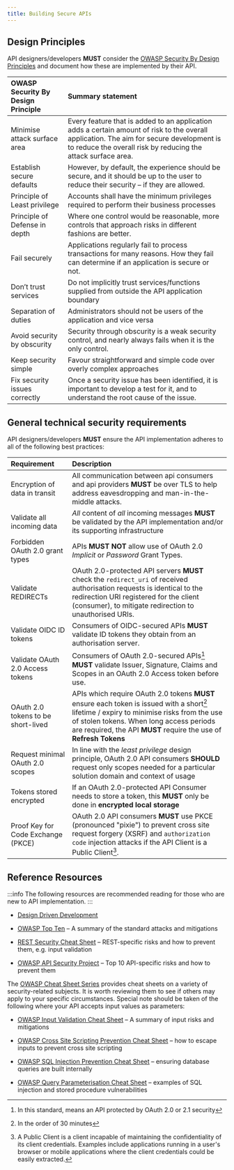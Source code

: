 ```yaml
---
title: Building Secure APIs
---
```




## Design Principles

API designers/developers **MUST** consider the [OWASP Security By Design Principles](https://wiki.owasp.org/index.php/Security_by_Design_Principles) and document how these are implemented by their API.

| OWASP Security By Design Principle | Summary statement              |
| :--------------------------------- | :--------------------------------------------------------------------------------------------------------------------------------------------- |
| Minimise attack surface area       | Every feature that is added to an application adds a certain amount of risk to the overall application. The aim for secure development is to reduce the overall risk by reducing the attack surface area. |
| Establish secure defaults          | However, by default, the experience should be secure, and it should be up to the user to reduce their security – if they are allowed. |
| Principle of Least privilege       | Accounts shall have the minimum privileges required to perform their business processes |
| Principle of Defense in depth      | Where one control would be reasonable, more controls that approach risks in different fashions are better. |
| Fail securely                      | Applications regularly fail to process transactions for many reasons. How they fail can determine if an application is secure or not. |
| Don’t trust services               | Do not implicitly trust services/functions supplied from outside the API application boundary |
| Separation of duties               | Administrators should not be users of the application and vice versa |
| Avoid security by obscurity        | Security through obscurity is a weak security control, and nearly always fails when it is the only control. |
| Keep security simple               | Favour straightforward and simple code over overly complex approaches |
| Fix security issues correctly      | Once a security issue has been identified, it is important to develop a test for it, and to understand the root cause of the issue. |

## General technical security requirements

API designers/developers **MUST** ensure the API implementation adheres to all of the following best practices:

| Requirement | Description                    |
| :--------------------------------- | :--------------------------------------------------------------------------------------------------------------------------------------------- |
| Encryption of data in transit      | <ApiStandard id="HNZAS_MUST_USE_TLS" type="MUST" toolTip="TLS MUST be used during authentication and to provide integrity protection in transit." dupe="true">All communication between api consumers and api providers **MUST** be over TLS to help address eavesdropping and man-in-the-middle attacks.</ApiStandard> |
| Validate all incoming data         | <ApiStandard id="HNZAS_MUST_VALIDATE_REQUESTS" type="MUST" toolTip="All content off all incoming messages MUST be validated by the API implementation and/or supporting infrastructure.">*All* content of *all* incoming messages **MUST** be validated by the API implementation and/or its supporting infrastructure</ApiStandard> |
| Forbidden OAuth 2.0 grant types        | <ApiStandard id="HNZAS_MUST_NOT_USE_OAUTH2_IMPLICIT_OR_PASSWORD_GRANT" type="MUST NOT" toolTip="APIs MUST NOT allow use of OAuth 2.0 Implicit or Password Grant Types.">APIs **MUST NOT** allow use of OAuth 2.0 *Implicit* or *Password* Grant Types.</ApiStandard> |
| Validate REDIRECTs                 | <ApiStandard id="HNZAS_MUST_VALIDATE_OAUTH_REDIRECT_URI" type="MUST" toolTip="OAuth 2.0-protected API servers MUST check the redirect_uri of received authorisation requests is identical to the redirection URI registered for the client">OAuth 2.0-protected API servers **MUST** check the `redirect_uri` of received authorisation requests is identical to the redirection URI registered for the client (consumer), to mitigate redirection to unauthorised URIs.</ApiStandard> |
| Validate OIDC ID tokens           | <ApiStandard id="HNZAS_MUST_VALIDATE_OIDC_TOKENS" type="MUST" toolTip="Consumers of OIDC secured APIs MUST validate tokens received from and authorisation server.">Consumers of OIDC-secured APIs **MUST** validate ID tokens they obtain from an authorisation server.</ApiStandard> |
| Validate OAuth 2.0 Access tokens       | <ApiStandard id="HNZAS_MUST_VALIDATE_OAUTH2_TOKENS" type="MUST" toolTip="Consumers of OAuth 2.0 secured APIs MUST validate Issuer, Signature, Claims and Scopes before using an issued token.">Consumers of OAuth 2.0-secured APIs[^1] **MUST** validate Issuer, Signature, Claims and Scopes in an OAuth 2.0 Access token before use.</ApiStandard> |
| OAuth 2.0 tokens to be short-lived     | <ApiStandard id="HNZAS_MUST_USE_SHORT_LIVED_TOKENS" type="MUST" toolTip="OAuth 2.0 tokens MUST be issued with a short lifetime / expiry to minimise risks from the use of stolen tokens OR use Refresh Tokens.">APIs which require OAuth 2.0 tokens **MUST** ensure each token is issued with a short[^2] lifetime / expiry to minimise risks from the use of stolen tokens. When long access periods are required, the API **MUST** require the use of **Refresh Tokens**</ApiStandard> |
| Request minimal OAuth 2.0 scopes       | <ApiStandard id="HNZAS_SHOULD_REQUEST_MINIMUM_SCOPES" type="SHOULD" toolTip="OAuth 2.0 clients SHOULD only request scopes required for a particular domain and context.">In line with the *least privilege* design principle, OAuth 2.0 API consumers **SHOULD** request only scopes needed for a particular solution domain and context of usage</ApiStandard> |
| Tokens stored encrypted            | If an OAuth 2.0-protected API Consumer needs to store a token, this **MUST** only be done in **encrypted local storage** |
| Proof Key for Code Exchange (PKCE) | OAuth 2.0 API consumers **MUST** use PKCE (pronounced "pixie") to prevent cross site request forgery (XSRF) and `authorization code` injection attacks if the API Client is a Public Client[^3].|

[^1]: In this standard, means an API protected by OAuth 2.0 or 2.1 security
[^2]: In the order of 30 minutes
[^3]: A Public Client is a client incapable of maintaining the confidentiality of its client credentials. Examples include applications running in a user's browser or mobile applications where the client credentials could be easily extracted.

## Reference Resources

:::info
The following resources are recommended reading for those who are new to API implementation.
:::

- [<u>Design Driven Development</u>](../api-development/01-Synchronous%20APIs/02-API%20Design.md#design-driven-development)

- [<u>OWASP Top Ten</u>](https://owasp.org/www-project-top-ten/) – A
  summary of the standard attacks and mitigations

- [<u>REST Security Cheat
  Sheet</u>](https://cheatsheetseries.owasp.org/cheatsheets/REST_Security_Cheat_Sheet.html)
  – REST-specific risks and how to prevent them, e.g. input validation

- [<u>OWASP API Security
  Project</u>](https://owasp.org/www-project-api-security/) – Top 10
  API-specific risks and how to prevent them

The [<u>OWASP Cheat Sheet
Series</u>](https://cheatsheetseries.owasp.org/index.html) provides
cheat sheets on a variety of security-related subjects. It is worth
reviewing them to see if others may apply to your specific
circumstances. Special note should be taken of the following where
your API accepts input values as parameters:

- [<u>OWASP Input Validation Cheat
  Sheet</u>](https://cheatsheetseries.owasp.org/cheatsheets/Input_Validation_Cheat_Sheet.html)
  – A summary of input risks and mitigations

- [<u>OWASP Cross Site Scripting Prevention Cheat
  Sheet</u>](https://cheatsheetseries.owasp.org/cheatsheets/Cross_Site_Scripting_Prevention_Cheat_Sheet.html)
  – how to escape inputs to prevent cross site scripting

- [<u>OWASP SQL Injection Prevention Cheat
  Sheet</u>](https://cheatsheetseries.owasp.org/cheatsheets/SQL_Injection_Prevention_Cheat_Sheet.html)
  – ensuring database queries are built internally

- [<u>OWASP Query Parameterisation Cheat
  Sheet</u>](https://cheatsheetseries.owasp.org/cheatsheets/Query_Parameterization_Cheat_Sheet.html)
  – examples of SQL injection and stored procedure vulnerabilities

